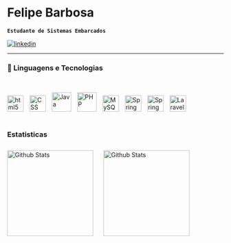 
# Felipe Barbosa

**`Estudante de Sistemas Embarcados`**
<p align="left">
    <a href="https://www.linkedin.com/in/felipe-barbosa-bbsnxt/">
        <img alt="linkedin" title="Meu linkedin!" src="https://img.shields.io/badge/LinkedIn-0077B5?style=for-the-badge&logo=linkedin&logoColor=white"/>
    </a> 
</p>

<hr>

### 🤖 Linguagens e Tecnologias

<br/>

<img 
    algin="left"
    alt="html5"
    title="html5"
    width="38px"
    style="padding-right: 10px"
    src="https://cdn.jsdelivr.net/gh/devicons/devicon@latest/icons/html5/html5-original.svg" 
/>
<img 
    algin="left"
    alt="CSS"
    title="CSS"
    width="38px"
    style="padding-right: 10px"
    src="https://cdn.jsdelivr.net/gh/devicons/devicon@latest/icons/css3/css3-original.svg"    
/>
<img
    algin="left"
    alt="Java"
    title="Java"
    width="45px"
    style="padding-right: 10px"
    src="https://cdn.jsdelivr.net/gh/devicons/devicon@latest/icons/java/java-original.svg" 
/>
<img 
    algin="left"
    alt="PHP"
    title="PHP"
    width="45px"
    style="padding-right: 10px"
    src="https://cdn.jsdelivr.net/gh/devicons/devicon@latest/icons/php/php-original.svg"    
/>
<img 
    algin="left"
    alt="MySQL"
    title="MySQL"
    width="38px"
    style="padding-right: 10px"
    src="https://cdn.jsdelivr.net/gh/devicons/devicon@latest/icons/mysql/mysql-original.svg"    
/>
<img 
    algin="left"
    alt="Spring"
    title="Spring"
    width="38px"
    style="padding-right: 10px"
    src="https://cdn.jsdelivr.net/gh/devicons/devicon@latest/icons/spring/spring-original.svg"    
/>
<img 
    algin="left"
    alt="Spring"
    title="Spring"
    width="38px"
    style="padding-right: 10px"
    src="https://cdn.jsdelivr.net/gh/devicons/devicon@latest/icons/laravel/laravel-original.svg"    
/>
<img 
    algin="left"
    alt="Laravel"
    title="Laravel"
    width="38px"
    style="padding-right: 10px"
    src="https://cdn.jsdelivr.net/gh/devicons/devicon@latest/icons/git/git-original.svg"    
/>          
<br/>

### Estatisticas

<img 
    algin="left"
    alt="Github Stats"
    height="200"
    style="padding-right: 10px;"
    src="https://github-readme-stats.vercel.app/api?username=felipeBarbosanxt&show_icons=true&theme=dracula"    
/> 
<img 
    algin="left"
    alt="Github Stats"
    height="200"
    style="margin-left: 10px; padding-top: 10px"
    src="https://github-readme-stats.vercel.app/api/top-langs/?username=felipeBarbosanxt&show_icons=truet&theme=dracula&layout=compact&custom_title=Tecnologias&langs_count=5"    
/> 
